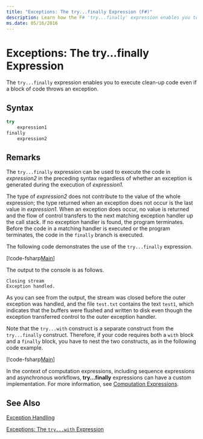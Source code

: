 ```yaml
---
title: "Exceptions: The try...finally Expression (F#)"
description: Learn how the F# 'try...finally' expression enables you to execute clean-up code even if a block of code throws an exception.
ms.date: 05/16/2016
---
```

# Exceptions: The try...finally Expression

The `try...finally` expression enables you to execute clean-up code even if a block of code throws an exception.


## Syntax

```fsharp
try
    expression1
finally
    expression2
```

## Remarks
The `try...finally` expression can be used to execute the code in *expression2* in the preceding syntax regardless of whether an exception is generated during the execution of *expression1*.

The type of *expression2* does not contribute to the value of the whole expression; the type returned when an exception does not occur is the last value in *expression1*. When an exception does occur, no value is returned and the flow of control transfers to the next matching exception handler up the call stack. If no exception handler is found, the program terminates. Before the code in a matching handler is executed or the program terminates, the code in the `finally` branch is executed.

The following code demonstrates the use of the `try...finally` expression.

[!code-fsharp[Main](../../../../samples/snippets/fsharp/lang-ref-2/snippet5701.fs)]

The output to the console is as follows.

```
Closing stream
Exception handled.
```

As you can see from the output, the stream was closed before the outer exception was handled, and the file `test.txt` contains the text `test1`, which indicates that the buffers were flushed and written to disk even though the exception transferred control to the outer exception handler.

Note that the `try...with` construct is a separate construct from the `try...finally` construct. Therefore, if your code requires both a `with` block and a `finally` block, you have to nest the two constructs, as in the following code example.

[!code-fsharp[Main](../../../../samples/snippets/fsharp/lang-ref-2/snippet5702.fs)]

In the context of computation expressions, including sequence expressions and asynchronous workflows, **try...finally** expressions can have a custom implementation. For more information, see [Computation Expressions](../computation-expressions.md).


## See Also
[Exception Handling](index.md)

[Exceptions: The `try...with` Expression](the-try-with-expression.md)
